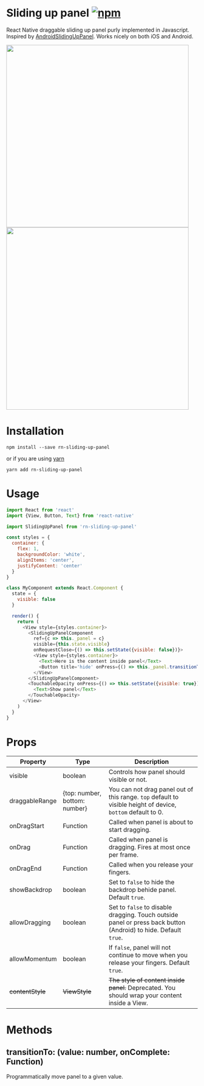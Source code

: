 # Sliding up panel [![npm](https://img.shields.io/npm/v/rn-sliding-up-panel.svg)](https://www.npmjs.com/package/rn-sliding-up-panel)

React Native draggable sliding up panel purly implemented in Javascript. Inspired by [AndroidSlidingUpPanel](https://github.com/umano/AndroidSlidingUpPanel). Works nicely on both iOS and Android.

<img src="https://raw.githubusercontent.com/octopitus/rn-sliding-up-panel/master/demo/sliding_panel_android.gif" height="480" />
<img src="https://raw.githubusercontent.com/octopitus/rn-sliding-up-panel/master/demo/sliding_panel_ios.gif" height="480" />

# Installation

    npm install --save rn-sliding-up-panel

or if you are using [yarn](http://yarnpkg.com)

    yarn add rn-sliding-up-panel

# Usage

```js
import React from 'react'
import {View, Button, Text} from 'react-native'

import SlidingUpPanel from 'rn-sliding-up-panel'

const styles = {
  container: {
    flex: 1,
    backgroundColor: 'white',
    alignItems: 'center',
    justifyContent: 'center'
  }
}

class MyComponent extends React.Component {
  state = {
    visible: false
  }

  render() {
    return (
      <View style={styles.container}>
        <SlidingUpPanelComponent
          ref={c => this._panel = c}
          visible={this.state.visible}
          onRequestClose={() => this.setState({visible: false})}>
          <View style={styles.container}>
            <Text>Here is the content inside panel</Text>
            <Button title='hide' onPress={() => this._panel.transitionTo(0)} />
          </View>
        </SlidingUpPanelComponent>
        <TouchableOpacity onPress={() => this.setState({visible: true})}>
          <Text>Show panel</Text>
        </TouchableOpacity>
      </View>
    )
  }
}
```

# Props

|Property|Type|Description|
|---|---|---|
|visible|boolean|Controls how panel should visible or not.
|draggableRange|{top: number, bottom: number}|You can not drag panel out of this range. `top` default to visible height of device, `bottom` default to 0.
|onDragStart|Function|Called when panel is about to start dragging.
|onDrag|Function|Called when panel is dragging. Fires at most once per frame.
|onDragEnd|Function|Called when you release your fingers.
|showBackdrop|boolean|Set to `false` to hide the backdrop behide panel. Default `true`.
|allowDragging|boolean|Set to `false` to disable dragging. Touch outside panel or press back button (Android) to hide. Default `true`.
|allowMomentum|boolean|If `false`, panel will not continue to move when you release your fingers. Default `true`.
|~~contentStyle~~|~~ViewStyle~~|~~The style of content inside panel.~~ Deprecated. You should wrap your content inside a View.

# Methods

## transitionTo: (value: number, onComplete: Function)

Programmatically move panel to a given value.
